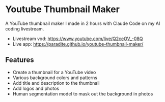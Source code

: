 # Youtube Thumbnail Maker

A YouTube thumbnail maker I made in 2 hours with Claude Code on my AI coding livestream.

- Livestream vod: https://www.youtube.com/live/Q2ceOV_-08Q
- Live app: https://paradite.github.io/youtube-thumbnail-maker/

## Features

- Create a thumbnail for a YouTube video
- Various background colors and patterns
- Add title and description to the thumbnail
- Add logos and photos
- Human segmentation model to mask out the background in photos
